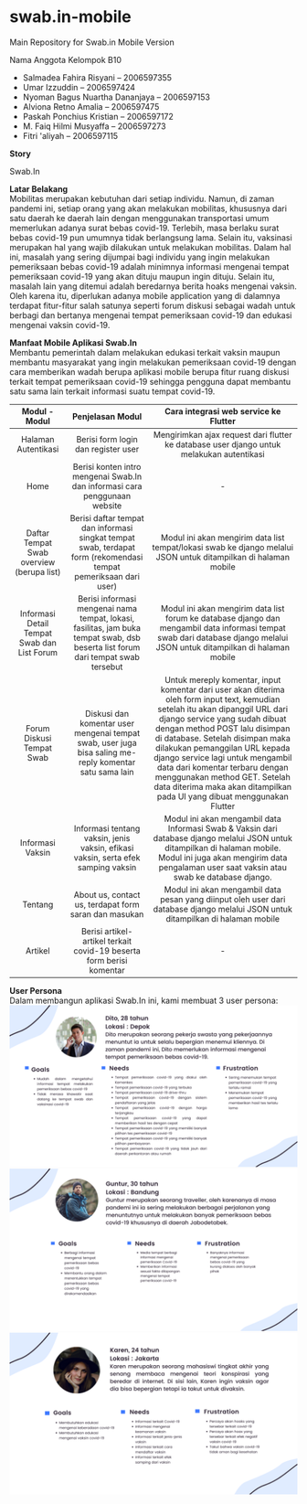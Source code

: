 # swab.in-mobile
Main Repository for Swab.in Mobile Version

Nama Anggota Kelompok B10

- Salmadea Fahira Risyani – 2006597355
-	Umar Izzuddin – 2006597424
-	Nyoman Bagus Nuartha Dananjaya – 2006597153
-	Alviona Retno Amalia – 2006597475
-	Paskah Ponchius Kristian – 2006597172
-	M. Faiq Hilmi Musyaffa – 2006597273
-	Fitri 'aliyah – 2006597115

**Story**

Swab.In

**Latar Belakang** <br>
Mobilitas merupakan kebutuhan dari setiap individu. Namun, di zaman pandemi ini, setiap orang yang akan melakukan mobilitas, khususnya dari satu daerah ke daerah lain dengan  menggunakan transportasi umum memerlukan adanya surat bebas covid-19. Terlebih, masa berlaku surat bebas covid-19 pun umumnya tidak berlangsung lama. Selain itu, vaksinasi merupakan hal yang wajib dilakukan untuk melakukan mobilitas. Dalam hal ini, masalah yang sering dijumpai bagi individu yang ingin melakukan pemeriksaan bebas covid-19 adalah minimnya informasi mengenai tempat pemeriksaan covid-19 yang akan dituju maupun ingin dituju. Selain itu, masalah lain yang ditemui adalah beredarnya berita hoaks mengenai vaksin. Oleh karena itu, diperlukan adanya mobile application yang di dalamnya terdapat fitur-fitur salah satunya seperti forum diskusi sebagai wadah untuk berbagi dan bertanya mengenai tempat pemeriksaan covid-19 dan edukasi mengenai vaksin covid-19.

**Manfaat Mobile Aplikasi Swab.In** <br>
Membantu pemerintah dalam melakukan edukasi terkait vaksin maupun membantu masyarakat yang ingin melakukan pemeriksaan covid-19 dengan cara memberikan wadah berupa aplikasi mobile berupa fitur ruang diskusi terkait tempat pemeriksaan covid-19 sehingga pengguna dapat membantu satu sama lain terkait informasi suatu tempat covid-19.

| Modul - Modul       | Penjelasan Modul | Cara integrasi web service ke Flutter |
|:---------------------:|:------------------:|:------------------:|
|Halaman Autentikasi  | Berisi form login dan register user                 |Mengirimkan ajax request dari flutter ke database user django untuk melakukan autentikasi|
|Home         | Berisi konten intro mengenai Swab.In dan informasi cara penggunaan website | - |
|Daftar Tempat Swab overview (berupa list) |Berisi daftar tempat dan informasi singkat tempat swab, terdapat form (rekomendasi tempat pemeriksaan dari user) |Modul ini akan mengirim data list tempat/lokasi swab ke django melalui JSON untuk ditampilkan di halaman mobile|
|Informasi Detail Tempat Swab dan List Forum |Berisi informasi mengenai nama tempat, lokasi, fasilitas, jam buka tempat swab, dsb beserta list forum dari tempat swab tersebut  |Modul ini akan mengirim data list forum ke database django dan mengambil data informasi tempat swab dari  database django melalui JSON untuk ditampilkan di halaman mobile|
|Forum Diskusi Tempat Swab| Diskusi dan komentar user mengenai tempat swab, user juga bisa saling me-reply komentar satu sama lain | Untuk mereply komentar, input komentar dari user akan diterima oleh form input text, kemudian setelah itu akan dipanggil URL dari django service yang sudah dibuat dengan method POST lalu disimpan  di database. Setelah disimpan maka dilakukan pemanggilan URL kepada django service lagi untuk mengambil data dari komentar terbaru dengan menggunakan method GET. Setelah data diterima maka akan ditampilkan pada UI yang dibuat menggunakan Flutter |
|Informasi Vaksin|Informasi tentang vaksin, jenis vaksin, efikasi vaksin, serta efek samping vaksin|Modul ini akan mengambil data Informasi Swab & Vaksin dari database django melalui JSON untuk ditampilkan di halaman mobile. Modul ini juga akan mengirim data pengalaman user saat vaksin atau swab ke database django. |
|Tentang|About us, contact us, terdapat form saran dan masukan|Modul ini akan mengambil data pesan yang diinput oleh user dari database django melalui JSON untuk ditampilkan di halaman mobile|
|Artikel| Berisi artikel-artikel terkait covid-19 beserta form berisi komentar| - |

**User Persona** <br>
Dalam membangun aplikasi Swab.In ini, kami membuat 3 user persona: <br>
![](UserPersona/UserPersona_1.png)
![](UserPersona/UserPersona_2.png)
![](UserPersona/UserPersona_3.png)
